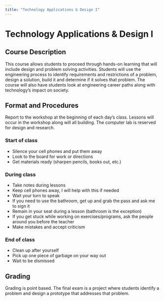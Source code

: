 ```yaml
---
title: "Technology Applications & Design I"
---
```


# Technology Applications & Design I

## Course Description

This course allows students to proceed through hands-on learning that will include design and problem solving activities. Students will use the engineering process to identify requirements and restrictions of a problem, design a solution, build it and determine if it solves that problem. The course will also have students look at engineering career paths along with technology’s impact on society.

## Format and Procedures

Report to the workshop at the beginning of each day’s class. Lessons will occur in the workshop along will all building. The computer lab is reserved for design and research.

### Start of class

- Silence your cell phones and put them away
- Look to the board for work or directions
- Get materials ready (sharpen pencils, books out, etc.)

### During class

- Take notes during lessons
- Keep cell phones away, I will help with this if needed
- Wait your turn to speak
- If you need to use the bathroom, get up and grab the pass and ask me to sign it
- Remain in your seat during a lesson (bathroom is the exception)
- If you get stuck while working on exercises/programs, ask the people around you before the teacher
- Make mistakes and accept criticism

### End of class

- Clean up after yourself
- Pick up one piece of garbage on your way out
- Wait to be dismissed

## Grading

Grading is point based. The final exam is a project where students identify a problem and design a prototype that addresses that problem.
